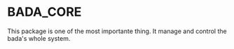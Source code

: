 # BADA_CORE

This package is one of the most importante thing.
It manage and control the bada's whole system.

